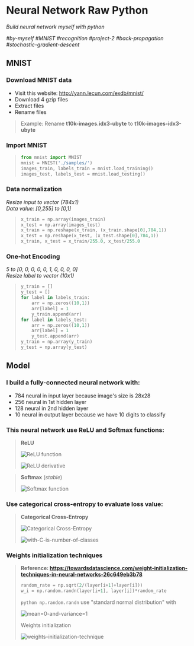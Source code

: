 # Neural Network Raw Python

*Build neural network myself with python*

*#by-myself #MNIST #recognition #project-2 #back-propagation #stochastic-gradient-descent*

## **MNIST**

### Download MNIST data
* Visit this website: http://yann.lecun.com/exdb/mnist/
* Download 4 gzip files
* Extract files
* Rename files
> Example: Rename **t10k-images.idx3-ubyte** to **t10k-images-idx3-ubyte**
### Import MNIST
> ```python
> from mnist import MNIST
> mnist = MNIST('./samples/')
> images_train, labels_train = mnist.load_training()
> images_test, labels_test = mnist.load_testing()
> ```
### Data normalization
*Resize input to vector (784x1)*\
*Data value: [0,255] to [0,1]*
> ```python
> x_train = np.array(images_train)
> x_test = np.array(images_test)
> x_train = np.reshape(x_train, (x_train.shape[0],784,1))
> x_test = np.reshape(x_test, (x_test.shape[0],784,1))
> x_train, x_test = x_train/255.0, x_test/255.0
>```
### One-hot Encoding
*5 to [0, 0, 0, 0, 0, 1, 0, 0, 0, 0]*\
*Resize label to vector (10x1)*
> ```python
> y_train = []
> y_test = []
> for label in labels_train:
>     arr = np.zeros((10,1))
>     arr[label] = 1
>     y_train.append(arr)
> for label in labels_test:
>     arr = np.zeros((10,1))
>     arr[label] = 1
>     y_test.append(arr)
> y_train = np.array(y_train)
> y_test = np.array(y_test)
> ```
## **Model**
### I build a fully-connected neural network with:
* 784 neural in input layer because image's size is 28x28
* 256 neural in 1st hidden layer
* 128 neural in 2nd hidden layer
* 10 neural in output layer because we have 10 digits to classify

### This neural network use **ReLU** and **Softmax** functions:
> **ReLU**
>
> <img src="https://latex.codecogs.com/svg.latex?\Large&space;f(x)=max(0,x)" title="ReLU function"/> <br/>
> 
> <img src="https://latex.codecogs.com/svg.latex?\Large&space;f'(x)=\left\{\begin{matrix}1&x>0\\0&x\leq0\end{matrix}\right." title="ReLU derivative"/>

>**Softmax** (*stable*)
>
> <img src="https://latex.codecogs.com/svg.latex?\Large&space;f_i(x)=\frac{e^{x_i-x_{max}}}{\sum_{j}^{}e^{x_j-x_{max}}}" title="Softmax function"/> <br/>

### Use categorical cross-entropy to evaluate loss value:
>**Categorical Cross-Entropy**
>
> <img src="https://latex.codecogs.com/svg.latex?\Large&space;Loss=-\sum_{i=1}^{C}y_i\cdot\hspace{0mm}log(\widehat{y_i})" title="Categorical Cross-Entropy"/> <br/>
>
> <img src="https://latex.codecogs.com/svg.latex?\Large&space;with\hspace{2mm}C\hspace{2mm}is\hspace{2mm}number\hspace{2mm}of\hspace{2mm}classes" title="with-C-is-number-of-classes"/>

### Weights initialization techniques
>**Reference: https://towardsdatascience.com/weight-initialization-techniques-in-neural-networks-26c649eb3b78**
>
> ```python
> random_rate = np.sqrt(2/(layer[i+1]+layer[i]))
> w_i = np.random.randn(layer[i+1], layer[i])*random_rate
> ```
> ```python np.random.randn``` use "standard normal distribution" with 
>
> <img src="https://latex.codecogs.com/svg.latex?\Large&space;\mu=0\hspace{2mm}and\hspace{2mm}\sigma=1" title="mean=0-and-variance=1"/>
>
>
> Weights initialization
>
> <img src="https://latex.codecogs.com/svg.latex?\Large&space;W^{[l\hspace{0.5mm}]}=np.random.randn(size^{[l+1\hspace{0.5mm}]},size^{[l]})*\sqrt{\frac{2}{size^{[l+1\hspace{0.5mm}]}+size^{[l]}}}" title="weights-initialization-technique"/>

